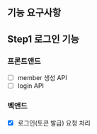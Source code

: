 ## 기능 요구사항

## Step1 로그인 기능

### 프론트앤드
- [ ] member 생성 API
- [ ] login API

### 벡앤드
- [x] 로그인(토큰 발급) 요청 처리